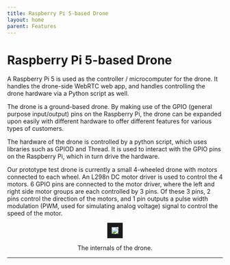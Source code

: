 ```yaml
---
title: Raspberry Pi 5-based Drone
layout: home
parent: Features
---
```

# Raspberry Pi 5-based Drone

A Raspberry Pi 5 is used as the controller / microcomputer for the drone. It handles the drone-side WebRTC web app, and handles controlling the drone hardware via a Python script as well.  
  
The drone is a ground-based drone. By making use of the GPIO (general purpose input/output) pins on the Raspberry Pi, the drone can be expanded upon easily with different hardware to offer different features for various types of customers.  
  
The hardware of the drone is controlled by a python script, which uses libraries such as GPIOD and Thread. It is used to interact with the GPIO pins on the Raspberry Pi, which in turn drive the hardware.  
  
Our prototype test drone is currently a small 4-wheeled drone with motors connected to each wheel. An L298n DC motor driver is used to control the 4 motors. 6 GPIO pins are connected to the motor driver, where the left and right side motor groups are each controlled by 3 pins. Of these 3 pins, 2 pins control the direction of the motors, and 1 pin outputs a pulse width modulation (PWM, used for simulating analog voltage) signal to control the speed of the motor.  
  


<p align="center">
<img src="https://github.com/LeeZeHao/Kiki_Delivery_Docs/assets/46279960/37eb21e6-a3af-4b16-9814-b409a7df038b" border="10"/>  
</p>
<p align="center">
The internals of the drone.
</p>


----

[Just the Docs]: https://just-the-docs.github.io/just-the-docs/
[GitHub Pages]: https://docs.github.com/en/pages
[README]: https://github.com/just-the-docs/just-the-docs-template/blob/main/README.md
[Jekyll]: https://jekyllrb.com
[GitHub Pages / Actions workflow]: https://github.blog/changelog/2022-07-27-github-pages-custom-github-actions-workflows-beta/
[use this template]: https://github.com/just-the-docs/just-the-docs-template/generate
